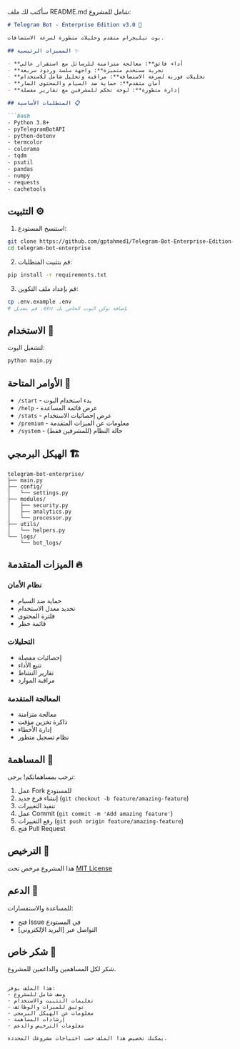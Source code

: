 سأكتب لك ملف README.md شامل للمشروع:

```markdown
# Telegram Bot - Enterprise Edition v3.0 🤖

بوت تيليجرام متقدم وحليلات متطورة لسرعة الاستضافات.

## المميزات الرئيسية ✨

- **أداء فائق**: معالجة متزامنة للرسائل مع استقرار عالي
- **تجربة مستخدم متميزة**: واجهة سلسة وردود سريعة
- **تحليلات فورية لسرعة الاستضافة**: مراقبة وتحليل شامل للاستخدام
- **أمان متقدم**: حماية ضد السبام والمحتوى الضار
- **إدارة متطورة**: لوحة تحكم للمشرفين مع تقارير مفصلة

## المتطلبات الأساسية 📋

```bash
- Python 3.8+
- pyTelegramBotAPI
- python-dotenv
- termcolor
- colorama
- tqdm
- psutil
- pandas
- numpy
- requests
- cachetools
```

## التثبيت ⚙️

1. استنسخ المستودع:
```bash
git clone https://github.com/gptahmed1/Telegram-Bot-Enterprise-Edition-v3.0-/
cd telegram-bot-enterprise
```

2. قم بتثبيت المتطلبات:
```bash
pip install -r requirements.txt
```

3. قم بإعداد ملف التكوين:
```bash
cp .env.example .env
# قم بتعديل .env بإضافة توكن البوت الخاص بك
```

## الاستخدام 🚀

لتشغيل البوت:
```bash
python main.py
```

## الأوامر المتاحة 📝

- `/start` - بدء استخدام البوت
- `/help` - عرض قائمة المساعدة
- `/stats` - عرض إحصائيات الاستخدام
- `/premium` - معلومات عن الميزات المتقدمة
- `/system` - حالة النظام (للمشرفين فقط)

## الهيكل البرمجي 🏗️

```
telegram-bot-enterprise/
├── main.py
├── config/
│   └── settings.py
├── modules/
│   ├── security.py
│   ├── analytics.py
│   └── processor.py
├── utils/
│   └── helpers.py
└── logs/
    └── bot_logs/
```

## الميزات المتقدمة 🔥

### نظام الأمان
- حماية ضد السبام
- تحديد معدل الاستخدام
- فلترة المحتوى
- قائمة حظر

### التحليلات
- إحصائيات مفصلة
- تتبع الأداء
- تقارير النشاط
- مراقبة الموارد

### المعالجة المتقدمة
- معالجة متزامنة
- ذاكرة تخزين مؤقت
- إدارة الأخطاء
- نظام تسجيل متطور

## المساهمة 🤝

نرحب بمساهماتكم! يرجى:
1. عمل Fork للمستودع
2. إنشاء فرع جديد (`git checkout -b feature/amazing-feature`)
3. تنفيذ التغييرات
4. عمل Commit (`git commit -m 'Add amazing feature'`)
5. رفع التغييرات (`git push origin feature/amazing-feature`)
6. فتح Pull Request

## الترخيص 📄

هذا المشروع مرخص تحت [MIT License](LICENSE)

## الدعم 💬

للمساعدة والاستفسارات:
- فتح Issue في المستودع
- التواصل عبر [البريد الإلكتروني]

## شكر خاص 🙏

شكر لكل المساهمين والداعمين للمشروع.
```

هذا الملف يوفر:
- وصف شامل للمشروع
- تعليمات التثبيت والاستخدام
- توثيق للميزات والوظائف
- معلومات عن الهيكل البرمجي
- إرشادات المساهمة
- معلومات الترخيص والدعم

يمكنك تخصيص هذا الملف حسب احتياجات مشروعك المحددة.
